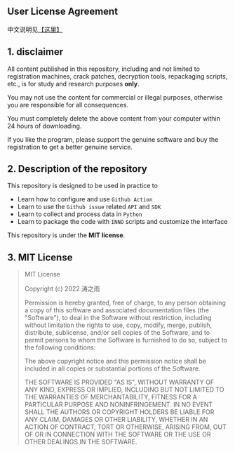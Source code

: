 ## User License Agreement

中文说明见[【这里】](Agreements.zh.md)

## 1. disclaimer

All content published in this repository, including and not limited to registration machines, crack patches, decryption tools, repackaging scripts, etc., is for study and research purposes **only**.

You may not use the content for commercial or illegal purposes, otherwise you are responsible for all consequences.

You must completely delete the above content from your computer within 24 hours of downloading.

If you like the program, please support the genuine software and buy the registration to get a better genuine service.

## 2. Description of the repository

This repository is designed to be used in practice to
- Learn how to configure and use `Github Action`
- Learn to use the `Github issue` related `API` and `SDK`
- Learn to collect and process data in `Python`
- Learn to package the code with `INNO` scripts and customize the interface

This repository is under the **MIT license**.

## 3. MIT License
> MIT License
>
> Copyright (c) 2022 涛之雨
>
> Permission is hereby granted, free of charge, to any person obtaining a copy
> of this software and associated documentation files (the "Software"), to deal
> in the Software without restriction, including without limitation the rights
> to use, copy, modify, merge, publish, distribute, sublicense, and/or sell
> copies of the Software, and to permit persons to whom the Software is
> furnished to do so, subject to the following conditions:
> 
> The above copyright notice and this permission notice shall be included in all
> copies or substantial portions of the Software.
> 
> THE SOFTWARE IS PROVIDED "AS IS", WITHOUT WARRANTY OF ANY KIND, EXPRESS OR
> IMPLIED, INCLUDING BUT NOT LIMITED TO THE WARRANTIES OF MERCHANTABILITY,
> FITNESS FOR A PARTICULAR PURPOSE AND NONINFRINGEMENT. IN NO EVENT SHALL THE
> AUTHORS OR COPYRIGHT HOLDERS BE LIABLE FOR ANY CLAIM, DAMAGES OR OTHER
> LIABILITY, WHETHER IN AN ACTION OF CONTRACT, TORT OR OTHERWISE, ARISING FROM,
> OUT OF OR IN CONNECTION WITH THE SOFTWARE OR THE USE OR OTHER DEALINGS IN THE
> SOFTWARE.
